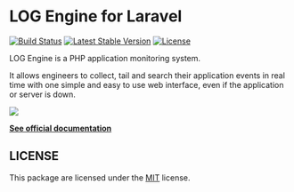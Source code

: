 # LOG Engine for Laravel

[![Build Status](https://travis-ci.org/log-engine/logengine-laravel.svg?branch=master)](https://travis-ci.org/log-engine/logengine-laravel)
[![Latest Stable Version](https://poser.pugx.org/log-engine/logengine-laravel/v/stable)](https://packagist.org/packages/log-engine/logengine-laravel)
[![License](https://poser.pugx.org/log-engine/logengine-laravel/license)](https://packagist.org/packages/log-engine/logengine-laravel)

LOG Engine is a PHP application monitoring system.

It allows engineers to collect, tail and search their application events in real time 
with one simple and easy to use web interface, even if the application or server is down.

![](<https://www.logengine.dev/images/frontend/screenshot.png>)

**[See official documentation](https://www.logengine.dev/docs/1.0/platforms/laravel)**

## LICENSE

This package are licensed under the [MIT](LICENSE) license.